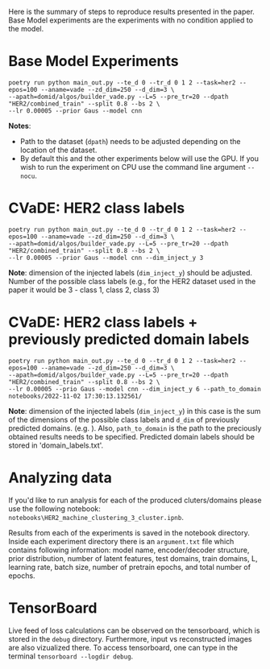 Here is the summary of steps to reproduce results presented in the paper. 
Base Model experiments are the experiments with no condition applied to the model. 


# Base Model Experiments

```
poetry run python main_out.py --te_d 0 --tr_d 0 1 2 --task=her2 --epos=100 --aname=vade --zd_dim=250 --d_dim=3 \
--apath=domid/algos/builder_vade.py --L=5 --pre_tr=20 --dpath "HER2/combined_train" --split 0.8 --bs 2 \
--lr 0.00005 --prior Gaus --model cnn
```

**Notes**:
- Path to the dataset (`dpath`) needs to be adjusted depending on the location of the dataset.
- By default this and the other experiments below will use the GPU. If you wish to run the experiment on CPU use the command line argument `--nocu`.


# CVaDE: HER2 class labels 

```
poetry run python main_out.py --te_d 0 --tr_d 0 1 2 --task=her2 --epos=100 --aname=vade --zd_dim=250 --d_dim=3 \
--apath=domid/algos/builder_vade.py --L=5 --pre_tr=20 --dpath "HER2/combined_train" --split 0.8 --bs 2 \
--lr 0.00005 --prior Gaus --model cnn --dim_inject_y 3
```

**Note**: dimension of the injected labels (`dim_inject_y`) should be adjusted. Number of the possible class labels 
(e.g., for the HER2 dataset used in the paper it would be 3 - class 1, class 2, class 3)

# CVaDE: HER2 class labels + previously predicted domain labels 

```
poetry run python main_out.py --te_d 0 --tr_d 0 1 2 --task=her2 --epos=100 --aname=vade --zd_dim=250 --d_dim=3 \
--apath=domid/algos/builder_vade.py --L=5 --pre_tr=20 --dpath "HER2/combined_train" --split 0.8 --bs 2 \
--lr 0.00005 --prio Gaus --model cnn --dim_inject_y 6 --path_to_domain notebooks/2022-11-02 17:30:13.132561/
```

**Note**: dimension of the injected labels (`dim_inject_y`) in this case is the sum of the dimensions of the possible class labels and `d_dim` of previously predicted domains. (e.g. ). Also, `path_to_domain` is the path to the preciously obtained results needs to be specified. Predicted domain labels should be stored in 'domain_labels.txt'.

# Analyzing data

If you'd like to run analysis for each of the produced cluters/domains please use the following notebook:
`notebooks\HER2_machine_clustering_3_cluster.ipnb`.

Results from each of the experiments is saved in the notebook directory. Inside each experiment directory 
there is an `argument.txt` file which contains following information: model name, encoder/decoder structure, prior distribution, 
number of latent features, test domains, train domains, L, learning rate, batch size, number of pretrain epochs, and total number of epochs.

# TensorBoard

Live feed of loss calculations can be observed on the tensorboard, which is stored in the `debug` directory. Furthermore, 
input vs reconstructed images are also vizualized there. To access tensorboard, one can type in the terminal 
`tensorboard --logdir debug`.

